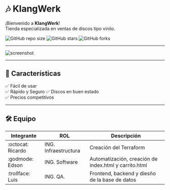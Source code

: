 # 🎶 KlangWerk

¡Bienvenido a **KlangWerk**!  
Tienda especializada en ventas de discos tipo vinilo.

![GitHub repo size](https://img.shields.io/github/repo-size/usuario/repositorio)
![GitHub stars](https://img.shields.io/github/stars/usuario/repositorio?style=social)
![GitHub forks](https://img.shields.io/github/forks/usuario/repositorio?style=social)

---

![screenshot](https://npr.brightspotcdn.com/42/0e/0e7bcf3645f09559c490def1b92f/untitled-design-2023-11-10t133231-110.png)

---

## 🚀 Características

✅ Fácil de usar  
✅ Rápido y Seguro 
✅ Discos en buen estado  
✅ Precios competitivos  

---

## 🛠️ Equipo

| Integrante | ROL | Descripción |
|------------|-------------|-------------|
| :octocat: Ricardo    | ING. Infraestructura | Creación del Terraform |
| :godmode: Edson      | ING. Software | Automatización, creación de index.html y carrito.html |
| :trollface: Luis       | ING. QA. | Frontend, backend y diesño de la base de datos |


